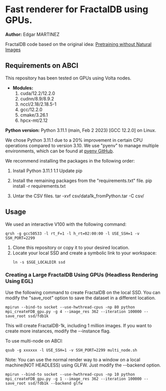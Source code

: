 # Fast renderer for FractalDB using GPUs.

**Author:** Edgar MARTINEZ

FractalDB code based on the original idea: [Pretraining without Natural Images](https://hirokatsukataoka16.github.io/Pretraining-without-Natural-Images/)

## Requirements on ABCI

This repository has been tested on GPUs using Volta nodes.
- **Modules:**
    1) cuda/12.2/12.2.0
    2) cudnn/8.9/8.9.2
    3) nccl/2.18/2.18.5-1
    4) gcc/12.2.0
    5) cmake/3.26.1
    6) hpcx-mt/2.12

**Python version:**
    Python 3.11.1 (main, Feb 2 2023) [GCC 12.2.0] on Linux.

We chose Python 3.11.1 due to a 20% improvement in certain CPU operations compared to version 3.10. We use "pyenv" to manage multiple environments, which can be found at [pyenv GitHub](https://github.com/pyenv/pyenv).

We recommend installing the packages in the following order:

1) Install Python 3.11.1
    1.1 Update pip

2) Install the remaining packages from the "requirements.txt" file.
    pip install -r requirements.txt

3) Untar the CSV files.
    tar -xvf csv/data1k_fromPython.tar -C csv/

## Usage

We used an interactive V100 with the following command: 
```
qrsh -g gcc50533 -l rt_F=1 -l h_rt=02:00:00 -l USE_SSH=1 -v SSH_PORT=2299
```

1) Clone this repository or copy it to your desired location.
2) Locate your local SSD and create a symbolic link to your workspace:
   ```
   ln -s $SGE_LOCALDIR ssd
   ```

### Creating a Large FractalDB Using GPUs (Headless Rendering Using EGL)

Use the following command to create FractalDB on the local SSD. You can modify the "save_root" option to save the dataset in a different location.
```
mpirun --bind-to socket --use-hwthread-cpus -np 80 python mpi_createFDB_gpu.py -g 4 --image_res 362 --iteration 100000 --save_root ssd/fdb1k
```

This will create FractalDB-1k, including 1 million images. If you want to create more instances, modify the --instance flag.

To use multi-node on ABCI:
```
qsub -g xxxxxx -l USE_SSH=1 -v SSH_PORT=2299 multi_node.sh
```

Note: You can use the normal render way to a window on a local machine(NOT HEADLESS) using GLFW. Just modify the --backend option.
```
mpirun --bind-to socket --use-hwthread-cpus -np 10 python mpi_createFDB_gpu.py -g 1 --image_res 362 --iteration 100000 --save_root ssd/fdb1k --backend glfw
```